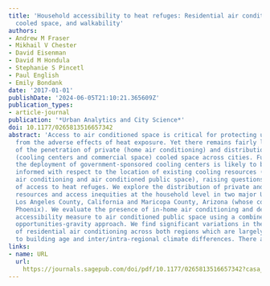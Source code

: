 ```yaml
---
title: 'Household accessibility to heat refuges: Residential air conditioning, public
  cooled space, and walkability'
authors:
- Andrew M Fraser
- Mikhail V Chester
- David Eisenman
- David M Hondula
- Stephanie S Pincetl
- Paul English
- Emily Bondank
date: '2017-01-01'
publishDate: '2024-06-05T21:10:21.365609Z'
publication_types:
- article-journal
publication: '*Urban Analytics and City Science*'
doi: 10.1177/0265813516657342
abstract: 'Access to air conditioned space is critical for protecting urban populations
  from the adverse effects of heat exposure. Yet there remains fairly limited knowledge
  of the penetration of private (home air conditioning) and distribution of public
  (cooling centers and commercial space) cooled space across cities. Furthermore,
  the deployment of government-sponsored cooling centers is likely to be inadequately
  informed with respect to the location of existing cooling resources (residential
  air conditioning and air conditioned public space), raising questions of the equitability
  of access to heat refuges. We explore the distribution of private and public cooling
  resources and access inequities at the household level in two major US urban areas:
  Los Angeles County, California and Maricopa County, Arizona (whose county seat is
  Phoenix). We evaluate the presence of in-home air conditioning and develop a walking-based
  accessibility measure to air conditioned public space using a combined cumulative
  opportunities-gravity approach. We find significant variations in the distribution
  of residential air conditioning across both regions which are largely attributable
  to building age and inter/intra-regional climate differences. There are also'
links:
- name: URL
  url: 
    https://journals.sagepub.com/doi/pdf/10.1177/0265813516657342?casa_token=mnmatvUtPaAAAAAA:e1OnN60cUK_k-ePXQ3CTvxNvv7EdywTbjA-0l3AO_C_3bVSM9oBA5pXy9wHJfuBTLCbXXdwDevtp
---
```

